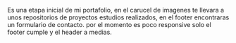Es una etapa inicial de mi portafolio, en el carucel de imagenes te llevara a unos repositorios de proyectos estudios realizados, en el footer encontraras un formulario de contacto. por el momento es poco responsive solo el footer cumple y el header a medias.
